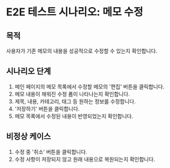 # E2E 테스트 시나리오: 메모 수정

## 목적

사용자가 기존 메모의 내용을 성공적으로 수정할 수 있는지 확인합니다.

## 시나리오 단계

1. 메인 페이지의 메모 목록에서 수정할 메모의 '편집' 버튼을 클릭합니다.
2. 메모 내용이 채워진 수정 폼이 나타나는지 확인합니다.
3. 제목, 내용, 카테고리, 태그 등 원하는 정보를 수정합니다.
4. '저장하기' 버튼을 클릭합니다.
5. 메모 목록에서 수정된 내용이 반영되었는지 확인합니다.

## 비정상 케이스

1. 수정 중 '취소' 버튼을 클릭합니다.
2. 수정 사항이 저장되지 않고 원래 내용으로 복원되는지 확인합니다.
